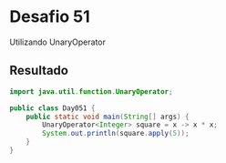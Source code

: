 # Desafio 51

Utilizando UnaryOperator

## Resultado

```java
import java.util.function.UnaryOperator;

public class Day051 {
    public static void main(String[] args) {
        UnaryOperator<Integer> square = x -> x * x;
        System.out.println(square.apply(5));
    }
}
```